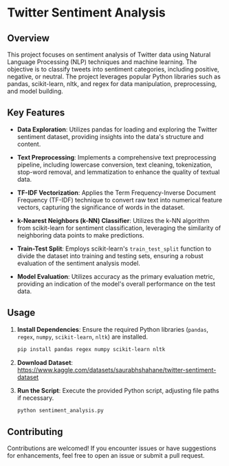 # Twitter Sentiment Analysis

## Overview

This project focuses on sentiment analysis of Twitter data using Natural Language Processing (NLP) techniques and machine learning. The objective is to classify tweets into sentiment categories, including positive, negative, or neutral. The project leverages popular Python libraries such as pandas, scikit-learn, nltk, and regex for data manipulation, preprocessing, and model building.

## Key Features

- **Data Exploration**: Utilizes pandas for loading and exploring the Twitter sentiment dataset, providing insights into the data's structure and content.

- **Text Preprocessing**: Implements a comprehensive text preprocessing pipeline, including lowercase conversion, text cleaning, tokenization, stop-word removal, and lemmatization to enhance the quality of textual data.

- **TF-IDF Vectorization**: Applies the Term Frequency-Inverse Document Frequency (TF-IDF) technique to convert raw text into numerical feature vectors, capturing the significance of words in the dataset.

- **k-Nearest Neighbors (k-NN) Classifier**: Utilizes the k-NN algorithm from scikit-learn for sentiment classification, leveraging the similarity of neighboring data points to make predictions.

- **Train-Test Split**: Employs scikit-learn's `train_test_split` function to divide the dataset into training and testing sets, ensuring a robust evaluation of the sentiment analysis model.

- **Model Evaluation**: Utilizes accuracy as the primary evaluation metric, providing an indication of the model's overall performance on the test data.

## Usage

1. **Install Dependencies**: Ensure the required Python libraries (`pandas`, `regex`, `numpy`, `scikit-learn`, `nltk`) are installed.

    ```bash
    pip install pandas regex numpy scikit-learn nltk
    ```

2. **Download Dataset**: https://www.kaggle.com/datasets/saurabhshahane/twitter-sentiment-dataset

3. **Run the Script**: Execute the provided Python script, adjusting file paths if necessary.

    ```bash
    python sentiment_analysis.py
    ```

## Contributing

Contributions are welcomed! If you encounter issues or have suggestions for enhancements, feel free to open an issue or submit a pull request.



